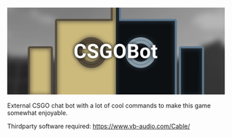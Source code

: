 ![CSGOBotBanner](https://raw.githubusercontent.com/unaryinc/Unary.CSGOBot/master/Images/Banner.png)

External CSGO chat bot with a lot of cool commands to make this game somewhat enjoyable.

Thirdparty software required:
https://www.vb-audio.com/Cable/

